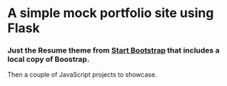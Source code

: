# A simple mock portfolio site using Flask

### Just the Resume theme from [Start Bootstrap](https://startbootstrap.com/themes) that includes a local copy of Boostrap.

Then a couple of JavaScript projects to showcase.


